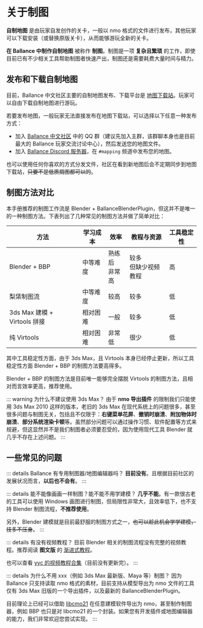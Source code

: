 # 关于制图

**自制地图** 是由玩家自发创作的关卡，一般以 nmo 格式的文件进行发布，其他玩家可以下载安装（或替换原版关卡），从而能够游玩全新的关卡。

**在 Ballance 中制作自制地图** 被称作 **制图**。制图是一项 **复杂且繁琐** 的工作，即使目前已有不少相关工具帮助制图者快速产出，制图还是需要耗费大量时间与精力。

## 发布和下载自制地图

目前，Ballance 中文社区主要的自制地图发布、下载平台是 [地图下载站](http://ballancemaps.ysepan.com/)。玩家可以自由下载自制地图进行游玩。

若要发布地图，一般玩家无法直接发布在地图下载站，可以选择以下任意一种发布方式：

- 加入 [Ballance 中文社区](https://ballance.jxpxxzj.cn/wiki/Ballance%E5%90%A7) 中的 QQ 群（建议先加入主群，该群聊本身也是目前最大的 Ballance 玩家交流讨论中心），然后发送您的地图文件。
- 加入 [Ballance Discord 服务器](https://ballance.jxpxxzj.cn/wiki/Ballance_Discord%E6%9C%8D%E5%8A%A1%E5%99%A8)，在 `#mapping` 频道中发布您的地图。

也可以使用任何你喜欢的方式分发文件，社区在看到新地图后会不定期同步到地图下载站，~~只要不是低质屑图都可以的~~。

## 制图方法对比

本手册推荐的制图工作流是 Blender + BallanceBlenderPlugin，但这并不是唯一的一种制图方法。下表列出了几种常见的制图方法并做了简单对比：

| 方法                         | 学习成本 | 效率             | 教程与资源             | 工具稳定性 |
| ---------------------------- | -------- | ---------------- | ---------------------- | ---------- |
| Blender + BBP                | 中等难度 | 熟练后<br>非常高 | 较多<br>但缺少视频教程 | 高         |
| 梨栠制图流                   | 中等难度 | 较高             | 较多                   | 低         |
| 3ds Max 建模 + Virtools 拼接 | 相对困难 | 一般             | 较多                   | 低         |
| 纯 Virtools                  | 相对困难 | 非常低           | 很少                   | 低         |

其中工具稳定性方面，由于 3ds Max，且 Virtools 本身已经停止更新，所以工具稳定性方面 Blender + BBP 的制图方法要高得多。

Blender + BBP 的制图方法是目前唯一能够完全摆脱 Virtools 的制图方法，且相对而言效率更高，推荐使用。

::: warning 为什么不建议使用 3ds Max？
由于 **nmo 导出插件** 的限制我们只能使用 3ds Max 2010 这样的版本，老旧的 3ds Max 在现代系统上的问题很多，甚至很多问题与制图无关，包括且不仅限于：**右键菜单花屏**、**撤销时崩溃**、**附加物体时崩溃**、**部分系统渲染卡顿**等。虽然部分问题可以通过操作习惯、软件配置等方式来规避，但这显然并不是我们制图者必须要忍受的，因为使用现代工具 Blender 就几乎不存在上述问题。
:::

## 一些常见的问题

::: details Ballance 有专用制图器/地图编辑器吗？
**目前没有**。且根据目前社区的发展状况而言，**以后也不会有**。
:::

::: details 能不能像画画一样制图？能不能不用学建模？
**几乎不能**。有一款很古老的工具可以使用 Windows 画图进行制图，但局限性非常大，且效率低下，也不支持 Blender 制图流程，**不推荐使用**。

另外，Blender 建模就是目前最舒服的制图方式之一，~~也可以趁此机会学学建模，技多不压身~~。
:::

::: details 有没有视频教程？
目前 Blender 相关的制图流程没有完整的视频教程。推荐阅读 **图文版** 的 [渐进式教程](/tutorial/blender/your-first-map)。

也可以查看 [yyc 的视频教程合集](https://space.bilibili.com/12353755/lists)（目前没有更新完）。
:::

::: details 为什么不用 xxx（例如 3ds Max 最新版、Maya 等）制图？
因为 Ballance 只支持读取 nmo 格式的素材，目前支持从模型导出为 nmo 文件的工具仅有 3ds Max 旧版的一个导出插件，以及最新的 BallanceBlenderPlugin。

目前理论上已经可以借助 [libcmo21](https://github.com/yyc12345/libcmo21) 在任意建模软件导出为 nmo，甚至制作制图器，例如 BBP 也只是对 libcmo21 的一个封装。如果您有开发插件或地图编辑器的能力，我们非常欢迎您尝试实现。
:::
